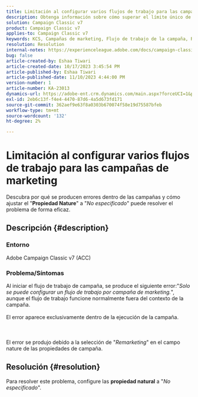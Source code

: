 ```yaml
---
title: Limitación al configurar varios flujos de trabajo para las campañas de marketing
description: Obtenga información sobre cómo superar el límite único de flujo de trabajo en campañas de marketing.
solution: Campaign Classic v7
product: Campaign Classic v7
applies-to: Campaign Classic v7
keywords: KCS, Campañas de marketing, Flujo de trabajo de la campaña, Re-marketing, Campo natural, ACC, Adobe Campaign Classic, Solución de problemas
resolution: Resolution
internal-notes: https://experienceleague.adobe.com/docs/campaign-classic/using/orchestrating-campaigns/orchestrate-campaigns/marketing-campaign-templates.html?lang=en#general-configuration
bug: false
article-created-by: Eshaa Tiwari
article-created-date: 10/17/2023 3:45:54 PM
article-published-by: Eshaa Tiwari
article-published-date: 11/10/2023 4:44:00 PM
version-number: 1
article-number: KA-23013
dynamics-url: https://adobe-ent.crm.dynamics.com/main.aspx?forceUCI=1&pagetype=entityrecord&etn=knowledgearticle&id=b4942d3f-046d-ee11-8df0-6045bd006a22
exl-id: 2eb6c13f-f4e4-4470-87d6-4a5d673fd171
source-git-commit: 362aef9e63f8a0303b670074f58e19d75587bfeb
workflow-type: tm+mt
source-wordcount: '132'
ht-degree: 2%

---
```


# Limitación al configurar varios flujos de trabajo para las campañas de marketing


Descubra por qué se producen errores dentro de las campañas y cómo ajustar el &quot;<b>Propiedad Nature</b>&quot; a &quot;*No especificado*&quot; puede resolver el problema de forma eficaz.

## Descripción {#description}


### Entorno

Adobe Campaign Classic v7 (ACC)

### Problema/Síntomas

Al iniciar el flujo de trabajo de campaña, se produce el siguiente error:&quot;*Solo se puede configurar un flujo de trabajo por campaña de marketing.*&quot;, aunque el flujo de trabajo funcione normalmente fuera del contexto de la campaña.
<br><br>El error aparece exclusivamente dentro de la ejecución de la campaña.<br><br> <br><br>El error se produjo debido a la selección de &quot;*Remarketing*&quot; en el campo nature de las propiedades de campaña.<br>

## Resolución {#resolution}


Para resolver este problema, configure las <b>propiedad natural</b> a &quot;*No especificado*&quot;.
